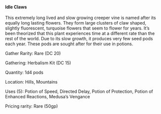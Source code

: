 #### Idle Claws
This extremely long lived and slow growing creeper vine is named after its equally long lasting flowers. They form large clusters of claw shaped, slightly fluorescent, turquoise flowers that seem to flower for years. It’s been theorized that this plant experiences time at a different rate than the rest of the world. Due to its slow growth, it produces very few seed pods each year. These pods are sought after for their use in potions.

Gather Rarity: Rare (DC 20)

Gathering: Herbalism Kit (DC 15)

Quantity: 1d4 pods

Location: Hills, Mountains

Uses (5): Potion of Speed, Directed Delay, Potion of Protection, Potion of Enhanced Reactions, Medusa’s Vengance

Pricing rarity: Rare (50gp)